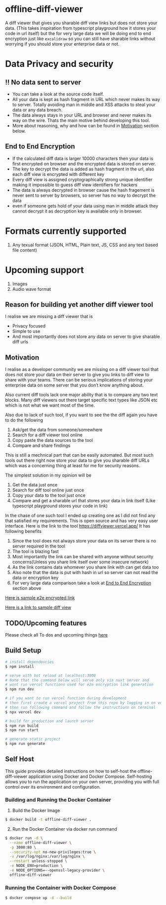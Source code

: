 # offline-diff-viewer

A diff viewer that gives you sharable diff view links but does not store your data. (This takes inspiration from typescript playground how it stores your code in url itself) but the for very large data we will be doing end to end encryption just like `excalidraw` so you can still have sharable links without worrying if you should store your enterprise data or not.

# Data Privacy and security

## :bangbang: No data sent to server

- You can take a look at the source code itself.
- All your data is kept as hash fragment in URL which never makes its way to server. Totally avoiding man in middle and XSS attacks to steal your data or any data breach.
- The data always stays in your URL and browser and never makes its way on the wire. Thats the main motive behind developing this tool.
- More about reasoning, why and how can be found in [Motivation](#motivation) section below.

## End to End Encryption

- If the calculated diff data is larger 10000 characters then your data is first encrypted on browser and the encrypted data is stored on server.
- The key to decrypt the data is added as hash fragment in the url, also each diff view is encrypted with different key
- Every diff view is assigned cryptographically strong unique identifier making it impossible to guess diff view identifiers for hackers
- The data is always decrypted in browser cause the hash fragement is never sent to server by browsers, so server has no way to decrypt the data
- even if someone gets hold of your data using man in middle attack they cannot decrypt it as decryption key is available only in browser.

# Formats currently supported

1. Any texual format (JSON, HTML, Plain text, JS, CSS and any text based file content)

# Upcoming support

1. Images
2. Audio wave format

## Reason for building yet another diff viewer tool

I realise we are missing a diff viewer that is

- Privacy focused
- Simple to use
- And most importantly does not store any data on server to give sharable diff urls

## Motivation

I realise as a developer community we are missing on a diff viewer tool that does not store your data on their server to give you links to diff view to share with your teams.
There can be serious implications of storing your enterprise data on some server that you don’t know anything about.

Also current diff tools lack one major ability that is to compare any two text blocks. Many diff viewers out there target specific text types like JSON etc which is not what we want most of the time.

Also due to lack of such tool, if you want to see the the diff again you have to do the following

1. Ask/get the data from someone/somewhere
2. Search for a diff viewer tool online
3. Copy paste the data sources to the tool
4. Compare and share findings

This is still a mechnical part that can be easily automated. But most such tools out there right now store your data to give you sharable diff URLs which was a concerning thing at least for me for security reasons.

The simplest solution in my opinion will be

1. Get the data just once
2. Search for diff tool online just once
3. Copy your data to the tool just once
4. Compare and get a sharable url that stores your data in link itself (Like typescript playground stores your code in link)

In the chase of one such tool I ended up creating one as I did not find any that satisfied my requirements.
This is open source and has very easy user interface. Here is the link to the tool https://diffviewer.vercel.app/
It has following benefits

1. Since the tool does not always store your data on its server there is no server required in the tool
2. The tool is blazing fast
3. Most importantly the link can be shared with anyone without security concerns(Unless you share link itself over some insecure network)
4. As the link contains data whomever you share link with can get data too
5. Also note that the data is put with hash in url so server can not read the data or encryption key
6. For very large data comparison take a look at [End to End Encryption](#end-to-end-encryption) section above

[Here is sample e2e encrypted link](https://diffviewer.vercel.app/v2/diff?id=permanent-42812281783313231307#d9_okhxt7vhCLB_kXgkKVA)

[Here is a link to sample diff view](https://diffviewer.vercel.app/v2/diff#H4sIAAAAAAAAA6VZTW_bOBD9K4Eve-kS1octqyfmo02w7bbZpmgPm0VBSbTMmCK9FGXXKPrfdyjXRYz1jAvrkMT2kyM_cOa9N-NvI71oRy9Hfz-ai4tv4dfFxeNIVY-jlxfRi_3zuXKt_2JEI8Prj6Nr67yR28fRzyu0OLjgrZx7fXCBbITSO7DUO3TMn8RKmJVtPXtaPbu2lqaSbnfxa3ijls9AtfoiqsrJtt1dECdjFqURy6csTqLHUbju-4sjdGKUzoNwAudyq3y7EM1xLm29QyPeWc1K27DCncskYUnKspTFY4JFgrJ421V2rUqLM3m3lcdZaLOVMV85IzftRjkZiCAs_qQ5RFHGojEcBfyk1GmkKI93wi-EEVLjRB5WaqlM3R5nY9ofcMLD-9j8XC75jGUTKC6glKUElwneKJ3WSuJE3hi5lh5pk2UPprzoWmXgU22kXJ5_MrOIRdOMxTGLcqrApiiZN8JLB58Ep_On8F6KslTHGS2bPT7horCdZ408t1ki6PcogUKLUhaRHZOhhG6ktlTn3_x2DdokjpOpqjKAU76RRUscy2kmaRJOJYfGn1BVNkN5fBBNS6nxnTTOIlXmFj2YcbkSrLbrM1tlBn0yBiGewGkkGcEiR1lcSdERpVW-kcJUx0kUTbkM6IyXRvoh6jWDQwAdhl7JE4JFNEZpvNcKutYTXQJE9XEetgAo5xtr_UI2clBZxWnOpgy6Pk5JJrjLv6qkwVlcrp0A4zuomGdUpNjjgrfeOjXfDmsSKLBsBgUGJ5NTfHCbh9SitKb6HdStRsS4CljBSwsmqTWTVYdQue0fz3WnKoLPZMKynAGhbEaRwd3-k3K10opw-zsJWo0U2nrRgyWvpS2VV1BqaAI71TNjaPlxsMgETodkg3v--0JUSiyInnGqqjUqALbY4xWP4uR3J2uoNtYtz-SUhQQDlTaBP1SKiXDrv9RzJyuSUXsQ1p7REUUPSr618C7lhwSyCRg-yFqUxOCVZOfgzn_jupKKMfd26-GWiFGuduicf3VSDBKBEF4g7kOlxUlMUcE9_952RLC8l8IdBJxnPFarHqx5q8WgEwFhjpMcUsupfsEd_xaEDGdxbRvobu-RGFaXe3wBfmkGncg4Dh0CyRIiDBVeItz3L423RhFO89kutHRIdYnNDlUDrT8O6YVNQoQhh0jc-D_BDYwn8_GlM5B6EUkWPfjEwfqFBynzqhx0NHnOwmgMNpPsA8Cj-Wf0AiLfGRO_Vg2lZWD0Bptjih065q3tTFVq21VD9CxjWcSmkGsSqnnwGPBKK2GsI8cYV2IDPzwMYMT9RkHKc0P1bJaFgMZmk7Nm_qv-c6FqtrUeOZRiFbCYy85ZCP4SSzMntQymMDDL4P0xFTNx6790CgIVcRofnWxAtLExWfg9nvBCW9sU0tWDTiUCbYZ5ZpKd0DTc-x-6Jbkds2v5ZJHtWKt3aMpLrcplIcySmQPyz9lcqf0zgg8LhwSlRh0Qbv6fVBnyO5Gbr-TcYXTWRQ9OIMp0y26ooEUxDGgpI20T9_5rUSpyHXMJtVMJXWOLS7HHp_wrjAODB5ocIgBI9PSsqf8dVEeIh8R2Sco1lsrMsgczDiG1UgOMM0_6PQwMNFS4xO3_TjSUht3BzYDocRKLxQ6d8bkoZWHtgP1YlI_BKCEjh8xPhks8AoQo0ycrosY-i6XUSIGJTQ_mfCsW1g4qr2D9YYsxCwngvPn_AYZETQ1lN8qXi6JzBlGyao8LrkylZG1ritTlSSmDeAYCkMAJJWTYxM3_D0Ho8jU8FebgEzyj81T-gAvu5YAEA0NlNA1b2LDAJAsN9_17ZcqO6PxLv5XIbLkSASu5EWsyvZxgARksisPSDwqMJIE7f78tJhYYH2wrN0IjK4zG_YArvlZGWEeNlqfJTAKXlJEhhpj2byFTEt9XeCeMqBcC6ZS6_XmB5GHebyQdLX9l6B8HHWMJZS7EyN9PM0vC9P_q5FYqh1TZ-t8f8PxXdhgn5SwFMsEpwTTJ1E8M_g8gQZLaynaulpiSFT1Y8wpe2obXye3SLwR_NgVGccRm1DcXxALgtXXw7_yBVv1_Y64cjNbHKc2bctnDC-4778MW0AumsJx5ouBCBoB0Bn2UnrkFeBBOUqPzlWhbhUhBW_Sg-qXV324_C-VJOg0kgVm6W5qRXy4R-4BrLRxhNrdwPyyclXUPPvFWylYIIv-f_hoA9Dmd9SvAeHy4B9CL9i0kWj16OXrvVA0iqi8-yq9-tyLYQ9cgSrWsdsj3_wBPobtqMCAAAA)

## TODO/Upcoming features

Please check all To dos and upcoming things [here](https://github.com/technikhil314/offline-diff-viewer/projects/1)

## Build Setup

```bash
# install dependencies
$ npm install

# serve with hot reload at localhost:3000
# Note that the command below will serve only via nuxt server and
# wont run vercel functions used for e2e encryption link generation
$ npm run dev

# if you want to run vercel function during development
# then first create a vercel project from this repo by logging in on vercel.com
# then run following command and follow the instructions on terminal
$ npx vercel dev

# build for production and launch server
$ npm run build
$ npm run start

# generate static project
$ npm run generate
```

## Self Host

This guide provides detailed instructions on how to self-host the offline-diff-viewer application using Docker and Docker Compose. Self-hosting allows you to run the application on your own server, providing you with full control over its environment and configuration.

### Building and Running the Docker Container

1. Build the Docker Image

```bash
$ docker build -t offline-diff-viewer .
```

2. Run the Docker Container via docker run command

```bash
$ docker run -d \
  --name offline-diff-viewer \
  -p 3000:80 \
  --security-opt no-new-privileges:true \
  -v /var/log/nginx:/var/log/nginx \
  --restart unless-stopped \
  -e NODE_ENV=production \
  -e NODE_OPTIONS=--openssl-legacy-provider \
  offline-diff-viewer
```

### Running the Container with Docker Compose

```bash
$ docker compose up -d --build
```
